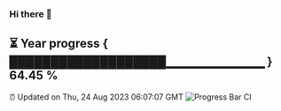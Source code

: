 ### Hi there 👋
⏳ Year progress { ███████████████████▁▁▁▁▁▁▁▁▁▁▁ } 64.45 %
---
⏰ Updated on Thu, 24 Aug 2023 06:07:07 GMT
![Progress Bar CI](https://github.com/Moyi321/Moyi321/workflows/Progress%20Bar%20CI/badge.svg)
